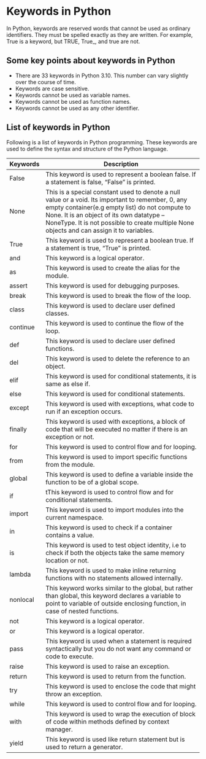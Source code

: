 # Keywords in Python

In Python, keywords are reserved words that cannot be used as ordinary identifiers. They must be spelled exactly as they are written. For example, True is a keyword, but TRUE, True_, and true are not.

## Some key points about keywords in Python

* There are 33 keywords in Python 3.10. This number can vary slightly over the course of time.
* Keywords are case sensitive.
* Keywords cannot be used as variable names.
* Keywords cannot be used as function names.
* Keywords cannot be used as any other identifier.

## List of keywords in Python

Following is a list of keywords in Python programming. These keywords are used to define the syntax and structure of the Python language.

| Keywords      | Description |
| ----------- | ----------- |
| False      | This keyword is used to represent a boolean false. If a statement is false, “False” is printed.       |
| None   | This is a special constant used to denote a null value or a void. Its important to remember, 0, any empty container(e.g empty list) do not compute to None. It is an object of its own datatype – NoneType. It is not possible to create multiple None objects and can assign it to variables.       |
| True | This keyword is used to represent a boolean true. If a statement is true, “True” is printed.|
| and | This keyword is a logical operator.|
| as | This keyword is used to create the alias for the module.|
| assert | This keyword is used for debugging purposes.|
| break | This keyword is used to break the flow of the loop.|
| class | This keyword is used to declare user defined classes.|
| continue | This keyword is used to continue the flow of the loop.|
| def | This keyword is used to declare user defined functions.|
| del | This keyword is used to delete the reference to an object.|
| elif | This keyword is used for conditional statements, it is same as else if.|
| else | This keyword is used for conditional statements.|
| except | This keyword is used with exceptions, what code to run if an exception occurs.|
| finally | This keyword is used with exceptions, a block of code that will be executed no matter if there is an exception or not.|
| for | This keyword is used to control flow and for looping.|
| from | This keyword is used to import specific functions from the module.|
| global | This keyword is used to define a variable inside the function to be of a global scope.|
| if | tThis keyword is used to control flow and for conditional statements.|
| import | This keyword is used to import modules into the current namespace.|
| in | This keyword is used to check if a container contains a value.|
| is | This keyword is used to test object identity, i.e to check if both the objects take the same memory location or not.|
| lambda | This keyword is used to make inline returning functions with no statements allowed internally.|
| nonlocal | This keyword works similar to the global, but rather than global, this keyword declares a variable to point to variable of outside enclosing function, in case of nested functions.|
| not | This keyword is a logical operator.|
| or | This keyword is a logical operator.|
| pass | This keyword is used when a statement is required syntactically but you do not want any command or code to execute.|
| raise | This keyword is used to raise an exception.|
| return | This keyword is used to return from the function.|
| try | This keyword is used to enclose the code that might throw an exception.|
| while | This keyword is used to control flow and for looping.|
| with | This keyword is used to wrap the execution of block of code within methods defined by context manager.|
| yield | This keyword is used like return statement but is used to return a generator.|



